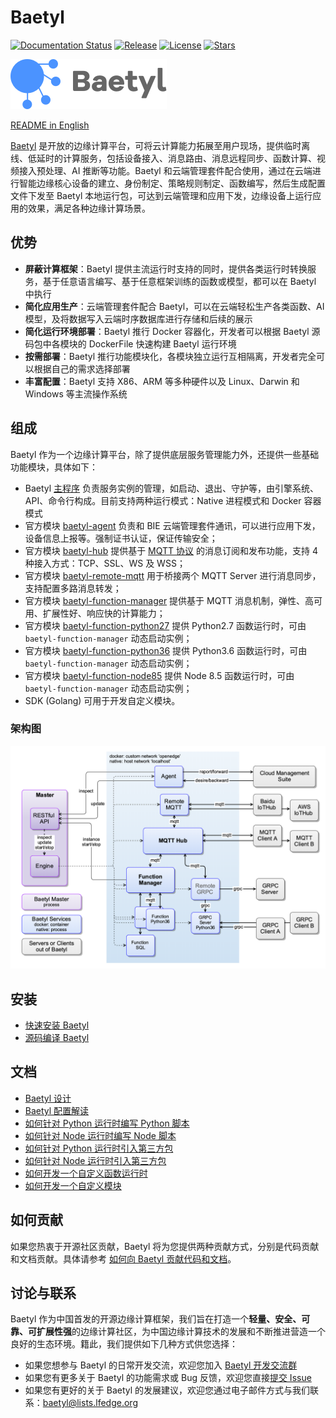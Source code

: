 # Baetyl

 [![Documentation Status](https://img.shields.io/badge/docs-latest-brightgreen.svg?style=flat)](https://baetyl.io/en) [![Release](https://img.shields.io/github/v/release/baetyl/baetyl?color=blue&include_prereleases&label=pre-release)](https://github.com/baetyl/baetyl/releases) [![License](https://img.shields.io/github/license/baetyl/baetyl?color=blue)](LICENSE) [![Stars](https://img.shields.io/github/stars/baetyl/baetyl?style=social)](Stars)

![Baetyl-logo](./docs/images/logo/logo-with-name.png)

[README in English](./README.md)

[Baetyl](https://baetyl.io) 是开放的边缘计算平台，可将云计算能力拓展至用户现场，提供临时离线、低延时的计算服务，包括设备接入、消息路由、消息远程同步、函数计算、视频接入预处理、AI 推断等功能。Baetyl 和云端管理套件配合使用，通过在云端进行智能边缘核心设备的建立、身份制定、策略规则制定、函数编写，然后生成配置文件下发至 Baetyl 本地运行包，可达到云端管理和应用下发，边缘设备上运行应用的效果，满足各种边缘计算场景。

## 优势

- **屏蔽计算框架**：Baetyl 提供主流运行时支持的同时，提供各类运行时转换服务，基于任意语言编写、基于任意框架训练的函数或模型，都可以在 Baetyl 中执行
- **简化应用生产**：云端管理套件配合 Baetyl，可以在云端轻松生产各类函数、AI 模型，及将数据写入云端时序数据库进行存储和后续的展示
- **简化运行环境部署**：Baetyl 推行 Docker 容器化，开发者可以根据 Baetyl 源码包中各模块的 DockerFile 快速构建 Baetyl 运行环境
- **按需部署**：Baetyl 推行功能模块化，各模块独立运行互相隔离，开发者完全可以根据自己的需求选择部署
- **丰富配置**：Baetyl 支持 X86、ARM 等多种硬件以及 Linux、Darwin 和 Windows 等主流操作系统

## 组成

Baetyl 作为一个边缘计算平台，除了提供底层服务管理能力外，还提供一些基础功能模块，具体如下：

- Baetyl [主程序](./docs/zh-cn/overview/Design.md#主程序) 负责服务实例的管理，如启动、退出、守护等，由引擎系统、API、命令行构成。目前支持两种运行模式：Native 进程模式和 Docker 容器模式
- 官方模块 [baetyl-agent](./docs/zh-cn/overview/Design.md#baetyl-agent) 负责和 BIE 云端管理套件通讯，可以进行应用下发，设备信息上报等。强制证书认证，保证传输安全；
- 官方模块 [baetyl-hub](./docs/zh-cn/overview/Design.md#baetyl-hub) 提供基于 [MQTT 协议](http://docs.oasis-open.org/mqtt/mqtt/v3.1.1/os/mqtt-v3.1.1-os.html) 的消息订阅和发布功能，支持 4 种接入方式：TCP、SSL、WS 及 WSS；
- 官方模块 [baetyl-remote-mqtt](./docs/zh-cn/overview/Design.md#baetyl-remote-mqtt) 用于桥接两个 MQTT Server 进行消息同步，支持配置多路消息转发；
- 官方模块 [baetyl-function-manager](./docs/zh-cn/overview/Design.md#baetyl-function-manager) 提供基于 MQTT 消息机制，弹性、高可用、扩展性好、响应快的计算能力；
- 官方模块 [baetyl-function-python27](./docs/zh-cn/overview/Design.md#baetyl-function-python27) 提供 Python2.7 函数运行时，可由 `baetyl-function-manager` 动态启动实例；
- 官方模块 [baetyl-function-python36](./docs/zh-cn/overview/Design.md#baetyl-function-python36) 提供 Python3.6 函数运行时，可由`baetyl-function-manager` 动态启动实例；
- 官方模块 [baetyl-function-node85](./docs/zh-cn/overview/Design.md#baetyl-function-node85) 提供 Node 8.5 函数运行时，可由`baetyl-function-manager` 动态启动实例；
- SDK (Golang) 可用于开发自定义模块。

### 架构图

![架构图](./docs/images/overview/design/design_overview.png)

## 安装

- [快速安装 Baetyl](./docs/zh-cn/setup/Quick-Install.md)
- [源码编译 Baetyl](./docs/zh-cn/setup/Build-from-Source.md)

## 文档

- [Baetyl 设计](./docs/zh-cn/overview/Design.md)
- [Baetyl 配置解读](./docs/zh-cn/tutorials/Config-interpretation.md)
- [如何针对 Python 运行时编写 Python 脚本](./docs/zh-cn/customize/How-to-write-a-python-script-for-python-runtime.md)
- [如何针对 Node 运行时编写 Node 脚本](./docs/zh-cn/customize/How-to-write-a-node-script-for-node-runtime.md)
- [如何针对 Python 运行时引入第三方包](./docs/zh-cn/customize/How-to-import-third-party-libraries-for-python-runtime.md)
- [如何针对 Node 运行时引入第三方包](./docs/zh-cn/customize/How-to-import-third-party-libraries-for-node-runtime.md)
- [如何开发一个自定义函数运行时](./docs/zh-cn/customize/How-to-develop-a-customize-runtime-for-function.md)
- [如何开发一个自定义模块](./docs/zh-cn/customize/How-to-develop-a-customize-module.md)

## 如何贡献

如果您热衷于开源社区贡献，Baetyl 将为您提供两种贡献方式，分别是代码贡献和文档贡献。具体请参考 [如何向 Baetyl 贡献代码和文档](./CONTRIBUTING-CN.md)。

## 讨论与联系

Baetyl 作为中国首发的开源边缘计算框架，我们旨在打造一个**轻量、安全、可靠、可扩展性强**的边缘计算社区，为中国边缘计算技术的发展和不断推进营造一个良好的生态环境。籍此，我们提供如下几种方式供您选择：

- 如果您想参与 Baetyl 的日常开发交流，欢迎您加入 [Baetyl 开发交流群](https://baetyl.bj.bcebos.com/Wechat/Wechat-Baetyl.png)
- 如果您有更多关于 Baetyl 的功能需求或 Bug 反馈，欢迎您直接[提交 Issue](https://github.com/baetyl/baetyl/issues)
- 如果您有更好的关于 Baetyl 的发展建议，欢迎您通过电子邮件方式与我们联系：<baetyl@lists.lfedge.org>
